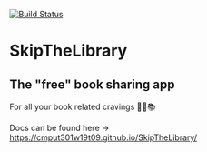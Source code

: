 [![Build Status](https://travis-ci.com/CMPUT301W19T09/SkipTheLibrary.svg?branch=master)](https://travis-ci.com/CMPUT301W19T09/SkipTheLibrary)
<br />

# SkipTheLibrary
## The "free" book sharing app 


For all your book related cravings  📓📕📚

Docs can be found here -> https://cmput301w19t09.github.io/SkipTheLibrary/

